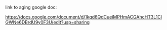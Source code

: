 link to aging google doc:

https://docs.google.com/document/d/1kqd6QdCueiMPHmACGAhcHT3L1ClGWNe6DBrdU9y0F3U/edit?usp=sharing
